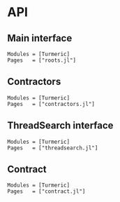 # API

## Main interface

```@autodocs
Modules = [Turmeric]
Pages   = ["roots.jl"]
```

## Contractors

```@autodocs
Modules = [Turmeric]
Pages   = ["contractors.jl"]
```

## ThreadSearch interface

```@autodocs
Modules = [Turmeric]
Pages   = ["threadsearch.jl"]
```

## Contract

```@autodocs
Modules = [Turmeric]
Pages   = ["contract.jl"]
```
